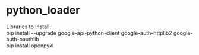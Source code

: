 # python_loader

Libraries to install:  
pip install --upgrade google-api-python-client google-auth-httplib2 google-auth-oauthlib  
pip install openpyxl
